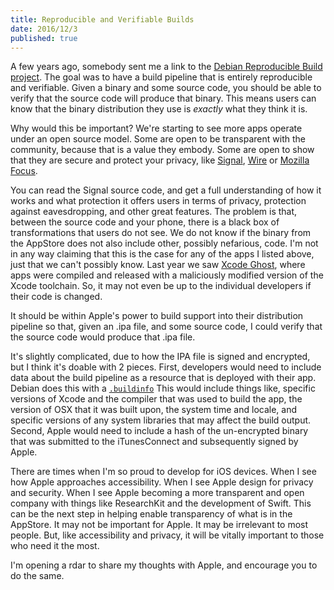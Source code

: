 ```yaml
---
title: Reproducible and Verifiable Builds
date: 2016/12/3
published: true
---
```


A few years ago, somebody sent me a link to the [Debian Reproducible Build project](https://wiki.debian.org/ReproducibleBuilds). The goal was to have a build pipeline that is entirely reproducible and verifiable. Given a binary and some source code, you should be able to verify that the source code will produce that binary. This means users can know that the binary distribution they use is *exactly* what they think it is.

Why would this be important? We're starting to see more apps operate under an open source model. Some are open to be transparent with the community, because that is a value they embody. Some are open to show that they are secure and protect your privacy, like [Signal](https://github.com/WhisperSystems/Signal-iOS), [Wire](https://github.com/wireapp/wire-ios) or [Mozilla Focus](https://github.com/mozilla-mobile/focus).

You can read the Signal source code, and get a full understanding of how it works and what protection it offers users in terms of privacy, protection against eavesdropping, and other great features. The problem is that, between the source code and your phone, there is a black box of transformations that users do not see. We do not know if the binary from the AppStore does not also include other, possibly nefarious, code. I'm not in any way claiming that this is the case for any of the apps I listed above, just that we can't possibly know. Last year we saw [Xcode Ghost](https://en.wikipedia.org/wiki/XcodeGhost), where apps were compiled and released with a maliciously modified version of the Xcode toolchain. So, it may not even be up to the individual developers if their code is changed.

It should be within Apple's power to build support into their distribution pipeline so that, given an .ipa file, and some source code, I could verify that the source code would produce that .ipa file.

It's slightly complicated, due to how the IPA file is signed and encrypted, but I think it's doable with 2 pieces. First, developers would need to include data about the build pipeline as a resource that is deployed with their app. Debian does this with a [`.buildinfo`](https://wiki.debian.org/ReproducibleBuilds/BuildinfoSpecification) This would include things like, specific versions of Xcode and the compiler that was used to build the app, the version of OSX that it was built upon, the system time and locale, and specific versions of any system libraries that may affect the build output. Second, Apple would need to include a hash of the un-encrypted binary that was submitted to the iTunesConnect and subsequently signed by Apple.

There are times when I'm so proud to develop for iOS devices. When I see how Apple approaches accessibility. When I see Apple design for privacy and security. When I see Apple becoming a more transparent and open company with things like ResearchKit and the development of Swift. This can be the next step in helping enable transparency of what is in the AppStore. It may not be important for Apple. It may be irrelevant to most people. But, like accessibility and privacy, it will be vitally important to those who need it the most.

I'm opening a rdar to share my thoughts with Apple, and encourage you to do the same.
